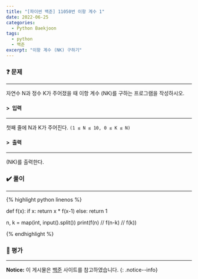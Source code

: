 ```yaml
---
title: "[파이썬 백준] 11050번 이항 계수 1"
date: 2022-06-25
categories:
  - Python Baekjoon
tags:
  - python
  - 백준
excerpt: "이항 계수 (NK) 구하기"
---
```


### ❓ 문제

---

자연수 N과 정수 K가 주어졌을 때 이항 계수 (NK)를 구하는 프로그램을 작성하시오.<br>


#### > &nbsp;입력

---

첫째 줄에 N과 K가 주어진다. `(1 ≤ N ≤ 10, 0 ≤ K ≤ N)`<br>


#### > &nbsp;출력

---

(NK)를 출력한다.<br>


### ✔️ 풀이

---

{% highlight python linenos %}

def f(x):
    if x:
        return x * f(x-1)
    else:
        return 1


n, k = map(int, input().split())
print(f(n) // f(n-k) // f(k))

{% endhighlight %}


### 💬 평가

---



**Notice:** 이 게시물은 [백준](https://www.acmicpc.net/problem/11050) 사이트를 참고하였습니다.
{: .notice--info}
